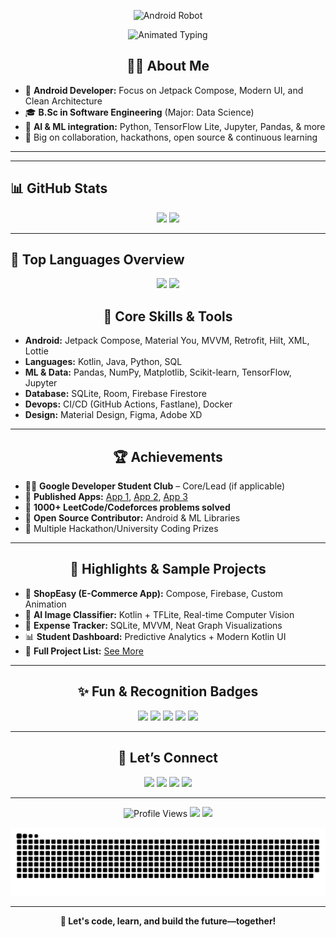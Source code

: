 <!-- Android Robot Banner -->
<p align="center">
  <img src="https://upload.wikimedia.org/wikipedia/commons/d/d7/Android_robot.svg" alt="Android Robot" width="90"/>
</p>

<!-- Polished Animated Typing Banner -->
<p align="center">
  <img src="https://readme-typing-svg.demolab.com?font=Fira+Code&weight=700&duration=3500&pause=750&color=43A047&center=true&vCenter=true&width=900&lines=Assalamu+Alaikum;Hi+I'm+Mahammad+Mobin+-+Android+Developer;Studying+Software+Engineering+Major+in+Data+Science+;Daffodil+International+University,+Bangladesh;Crafting+Elegant+Apps,+Exploring+ML,+Building+the+Future!" alt="Animated Typing"/>
</p>

<h2 align="center">👨‍💻 About Me</h2>

- 📱 **Android Developer:** Focus on Jetpack Compose, Modern UI, and Clean Architecture
- 🎓 **B.Sc in Software Engineering** (Major: Data Science)
- 🤖 **AI & ML integration:** Python, TensorFlow Lite, Jupyter, Pandas, & more
- 🚀 Big on collaboration, hackathons, open source & continuous learning


---
---

## 📊 GitHub Stats

<p align="center">
  <img src="https://github-readme-stats.vercel.app/api?username=MahammadMobin&show_icons=true&theme=tokyonight&count_private=true&hide_border=true" width="48%" />
  <img src="https://github-readme-streak-stats.herokuapp.com/?user=MahammadMobin&theme=tokyonight&hide_border=true" width="48%" />
</p>

---
## 🧠 Top Languages Overview

<p align="center">
  <img src="https://github-profile-summary-cards.vercel.app/api/cards/repos-per-language?username=MahammadMobin&theme=tokyonight" width="48%" />
  <img src="https://github-profile-summary-cards.vercel.app/api/cards/most-commit-language?username=MahammadMobin&theme=tokyonight" width="48%" />
</p>



<h2 align="center">🌈 Core Skills & Tools</h2>
<ul>
  <li><b>Android:</b> Jetpack Compose, Material You, MVVM, Retrofit, Hilt, XML, Lottie</li>
  <li><b>Languages:</b> Kotlin, Java, Python, SQL</li>
  <li><b>ML & Data:</b> Pandas, NumPy, Matplotlib, Scikit-learn, TensorFlow, Jupyter</li>
  <li><b>Database:</b> SQLite, Room, Firebase Firestore</li>
  <li><b>Devops:</b> CI/CD (GitHub Actions, Fastlane), Docker</li>
  <li><b>Design:</b> Material Design, Figma, Adobe XD</li>
</ul>

---

<h2 align="center">🏆 Achievements</h2>
<ul>
  <li>👨‍🎓 <b>Google Developer Student Club</b> – Core/Lead (if applicable)</li>
  <li>📱 <b>Published Apps:</b> <a href="">App 1</a>, <a href="">App 2</a>, <a href="">App 3</a></li>
  <li>🏅 <b>1000+ LeetCode/Codeforces problems solved</b></li>
  <li>🤝 <b>Open Source Contributor:</b> Android & ML Libraries</li>
  <li>🥇 Multiple Hackathon/University Coding Prizes</li>
</ul>

---

<h2 align="center">📌 Highlights & Sample Projects</h2>
<ul>
  <li>🛒 <b>ShopEasy (E-Commerce App):</b> Compose, Firebase, Custom Animation</li>
  <li>🤖 <b>AI Image Classifier:</b> Kotlin + TFLite, Real-time Computer Vision</li>
  <li>💸 <b>Expense Tracker:</b> SQLite, MVVM, Neat Graph Visualizations</li>
  <li>📊 <b>Student Dashboard:</b> Predictive Analytics + Modern Kotlin UI</li>
  <li>🔗 <b>Full Project List:</b> <a href="https://github.com/MahammadMobin?tab=repositories">See More</a></li>
</ul>

---

<h2 align="center">✨ Fun & Recognition Badges</h2>
<p align="center">
  <img src="https://img.shields.io/badge/Android-3DDC84?style=for-the-badge&logo=android&logoColor=white">
  <img src="https://img.shields.io/badge/Data%20Science-FF6F00?style=for-the-badge&logo=python&logoColor=white">
  <img src="https://img.shields.io/badge/Open%20Source-%E2%9D%A4-green?style=for-the-badge" />
  <img src="https://img.shields.io/badge/Clean%20Architecture-%F0%9F%91%8C-important?style=for-the-badge" />
  <img src="https://img.shields.io/badge/App%20with%20Passion-%F0%9F%AA%80-yellow?style=for-the-badge" />
</p>

---

<h2 align="center">🤝 Let’s Connect</h2>
<p align="center">
  <a href="mailto:your.email@gmail.com"><img src="https://img.shields.io/badge/Gmail-D14836?style=for-the-badge&logo=gmail"></a>
  <a href="https://linkedin.com/in/YOUR_USERNAME"><img src="https://img.shields.io/badge/LinkedIn-0A66C2?style=for-the-badge&logo=Linkedin"></a>
  <a href="https://twitter.com/YOUR_USERNAME"><img src="https://img.shields.io/badge/Twitter-1DA1F2?style=for-the-badge&logo=twitter"></a>
  <a href="https://facebook.com/YOUR_USERNAME"><img src="https://img.shields.io/badge/Facebook-1877F2?style=for-the-badge&logo=facebook"></a>
</p>

---

<p align="center">
  <img src="https://komarev.com/ghpvc/?username=YOUR_USERNAME&label=Profile%20views&color=0e75b6&style=flat" alt="Profile Views"/>
  <img src="https://img.shields.io/badge/Mobile_First%20%F0%9F%9A%80-Android-black?style=for-the-badge"/>
  <img src="https://img.shields.io/badge/Reach%20me%20anywhere-Open to Collaboration-brightgreen?style=flat-square"/>
</p>

<!-- Classic Snake Animation for Contributions -->
<p align="center">
  <img src="https://raw.githubusercontent.com/Platane/snk/output/github-contribution-grid-snake.svg" alt="GitHub Contribution Snake Game"/>
</p>

---

<div align="center">
  <b>🚀 Let's code, learn, and build the future—together!</b>
</div>
